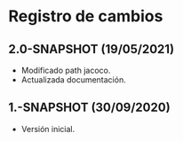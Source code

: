 # Registro de cambios

## 2.0-SNAPSHOT (19/05/2021)

- Modificado path jacoco. 
- Actualizada documentación.



## 1.-SNAPSHOT (30/09/2020)

- Versión inicial. 


